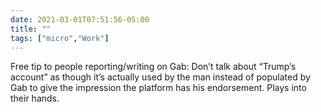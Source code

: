 ```yaml
---
date: 2021-03-01T07:51:56-05:00
title: ""
tags: ["micro","Work"]
---
```

Free tip to people reporting/writing on Gab: Don’t talk about “Trump’s account” as though it’s actually used by the man instead of populated by Gab to give the impression the platform has his endorsement. Plays into their hands.
